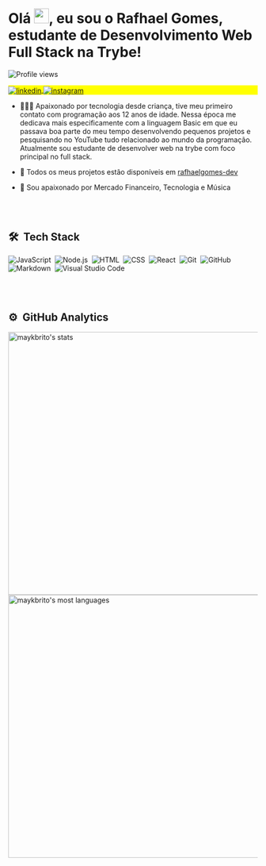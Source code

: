 <h1 align="left">Olá <img src="https://raw.githubusercontent.com/kaueMarques/kaueMarques/master/hi.gif" width="30px">, eu sou o Rafhael Gomes, estudante de Desenvolvimento Web Full Stack na Trybe!</h1>
<p align="left"> <img src="https://komarev.com/ghpvc/?username=rafhaelgomes-dev&color=yellow" alt="Profile views" /> </p>
<p align="left" style="background:yellow">
<a href="https://www.linkedin.com/in/rafhael-gomes/" target="_blank">
  <img align="center" src="https://img.shields.io/badge/-Rafhael Gomes-05122A?style=flat&logo=linkedin" alt="linkedin"/>
</a>
<a href="https://instagram.com/rafhaelrg" target="_blank">
 <img align="center" src="https://img.shields.io/badge/-rafhaelrg-05122A?style=flat&logo=instagram" alt="instagram"/>
</a>
</p>

- 👨🏻‍💻 Apaixonado por tecnologia desde criança, tive meu primeiro contato com programação aos 12 anos de idade. Nessa época me dedicava mais especificamente com a linguagem Basic em que eu passava boa parte do meu tempo desenvolvendo pequenos projetos e pesquisando no YouTube tudo relacionado ao mundo da programação. Atualmente sou estudante de desenvolver web na trybe com foco principal no full stack.

- 🚀 Todos os meus projetos estão disponíveis em [rafhaelgomes-dev](https://rafhaelgomes-dev)

- 💚 Sou apaixonado por Mercado Financeiro, Tecnologia e Música


<br><br>

## 🛠 &nbsp;Tech Stack

![JavaScript](https://img.shields.io/badge/-JavaScript-05122A?style=flat&logo=javascript)&nbsp;
![Node.js](https://img.shields.io/badge/-Node.js-05122A?style=flat&logo=node.js)&nbsp;
![HTML](https://img.shields.io/badge/-HTML-05122A?style=flat&logo=HTML5)&nbsp;
![CSS](https://img.shields.io/badge/-CSS-05122A?style=flat&logo=CSS3&logoColor=1572B6)&nbsp;
![React](https://img.shields.io/badge/-React-05122A?style=flat&logo=react)&nbsp;
![Git](https://img.shields.io/badge/-Git-05122A?style=flat&logo=git)&nbsp;
![GitHub](https://img.shields.io/badge/-GitHub-05122A?style=flat&logo=github)&nbsp;
![Markdown](https://img.shields.io/badge/-Markdown-05122A?style=flat&logo=markdown)&nbsp;
![Visual Studio Code](https://img.shields.io/badge/-Visual%20Studio%20Code-05122A?style=flat&logo=visual-studio-code&logoColor=007ACC)&nbsp;

<br><br>

## ⚙️ &nbsp;GitHub Analytics

<p align="left">
<img width="530em" src="https://github-readme-stats.vercel.app/api?username=rafhaelgomes-dev&show_icons=true&theme=vision-friendly-dark" alt="maykbrito's stats"/>
<img width="530em" src="https://github-readme-stats.vercel.app/api/top-langs/?username=rafhaelgomes-dev&layout=compact&theme=vision-friendly-dark" alt="maykbrito's most languages"/>
</p>

<br><br>
